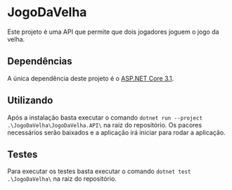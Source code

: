 # JogoDaVelha
Este projeto é uma API que permite que dois jogadores joguem o jogo da velha.

## Dependências
A única dependência deste projeto é o [ASP.NET Core 3.1](https://dotnet.microsoft.com/download/dotnet-core/3.1).

## Utilizando
Após a instalação basta executar o comando ``dotnet run --project .\JogoDaVelha\JogoDaVelha.API\`` na raiz do repositório. Os pacores necessários serão baixados e a aplicação irá iniciar para rodar a aplicação.

## Testes
Para executar os testes basta executar o comando ``dotnet test .\JogoDaVelha\`` na raiz do repositório.
